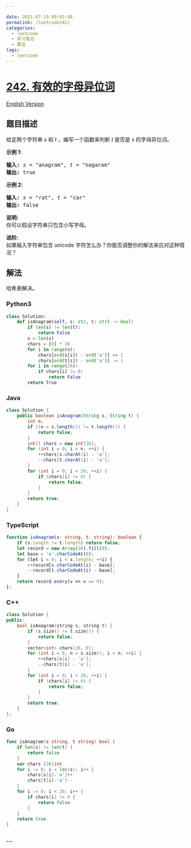 ```yaml
---

date: 2021-07-19 09:02:48
permalink: /leetcode242/
categories:
  - leetcode
  - 学习笔记
  - 算法  
tags:
  - leetcode
---
```

# [242. 有效的字母异位词](https://leetcode-cn.com/problems/valid-anagram)

[English Version](https://github.com/doocs/leetcode/blob/main/solution/0200-0299/0242.Valid%20Anagram/README_EN.md)

## 题目描述

<!-- 这里写题目描述 -->

<p>给定两个字符串 <em>s</em> 和 <em>t</em> ，编写一个函数来判断 <em>t</em> 是否是 <em>s</em> 的字母异位词。</p>

<p><strong>示例&nbsp;1:</strong></p>

<pre><strong>输入:</strong> <em>s</em> = &quot;anagram&quot;, <em>t</em> = &quot;nagaram&quot;
<strong>输出:</strong> true
</pre>

<p><strong>示例 2:</strong></p>

<pre><strong>输入:</strong> <em>s</em> = &quot;rat&quot;, <em>t</em> = &quot;car&quot;
<strong>输出: </strong>false</pre>

<p><strong>说明:</strong><br>
你可以假设字符串只包含小写字母。</p>

<p><strong>进阶:</strong><br>
如果输入字符串包含 unicode 字符怎么办？你能否调整你的解法来应对这种情况？</p>


## 解法

<!-- 这里可写通用的实现逻辑 -->

哈希表解决。

<!-- tabs:start -->

### **Python3**

<!-- 这里可写当前语言的特殊实现逻辑 -->

```python
class Solution:
    def isAnagram(self, s: str, t: str) -> bool:
        if len(s) != len(t):
            return False
        n = len(s)
        chars = [0] * 26
        for i in range(n):
            chars[ord(s[i]) - ord('a')] += 1
            chars[ord(t[i]) - ord('a')] -= 1
        for i in range(26):
            if chars[i] != 0:
                return False
        return True
```

### **Java**

<!-- 这里可写当前语言的特殊实现逻辑 -->

```java
class Solution {
    public boolean isAnagram(String s, String t) {
        int n;
        if ((n = s.length()) != t.length()) {
            return false;
        }
        int[] chars = new int[26];
        for (int i = 0; i < n; ++i) {
            ++chars[s.charAt(i) - 'a'];
            --chars[t.charAt(i) - 'a'];
        }
        for (int i = 0; i < 26; ++i) {
            if (chars[i] != 0) {
                return false;
            }
        }
        return true;
    }
}
```

### **TypeScript**

```ts
function isAnagram(s: string, t: string): boolean {
    if (s.length != t.length) return false;
    let record = new Array(26).fill(0);
    let base = 'a'.charCodeAt(0);
    for (let i = 0; i < s.length; ++i) {
        ++record[s.charCodeAt(i) - base];
        --record[t.charCodeAt(i) - base];
    }
    return record.every(v => v == 0);
};
```

### **C++**

```cpp
class Solution {
public:
    bool isAnagram(string s, string t) {
        if (s.size() != t.size()) {
            return false;
        }
        vector<int> chars(26, 0);
        for (int i = 0, n = s.size(); i < n; ++i) {
            ++chars[s[i] - 'a'];
            --chars[t[i] - 'a'];
        }
        for (int i = 0; i < 26; ++i) {
            if (chars[i] != 0) {
                return false;
            }
        }
        return true;
    }
};
```

### **Go**

```go
func isAnagram(s string, t string) bool {
	if len(s) != len(t) {
		return false
	}
	var chars [26]int
	for i := 0; i < len(s); i++ {
		chars[s[i]-'a']++
		chars[t[i]-'a']--
	}
	for i := 0; i < 26; i++ {
		if chars[i] != 0 {
			return false
		}
	}
	return true
}
```

### **...**

```

```

<!-- tabs:end -->

